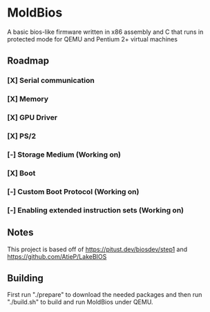 # MoldBios
A basic bios-like firmware written in x86 assembly and C that runs in protected mode for QEMU and Pentium 2+ virtual machines

## Roadmap

### [X] Serial communication
### [X] Memory
### [X] GPU Driver 
### [X] PS/2
### [-] Storage Medium (Working on)
### [X] Boot
### [-] Custom Boot Protocol (Working on)
### [-] Enabling extended instruction sets (Working on)


## Notes
This project is based off of https://pitust.dev/biosdev/step1 and https://github.com/AtieP/LakeBIOS

## Building
First run "./prepare" to download the needed packages and then run "./build.sh" to build and run MoldBios under QEMU.
